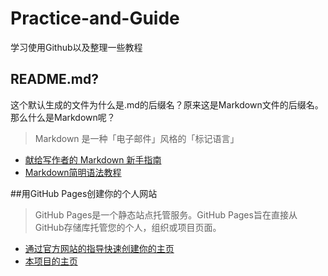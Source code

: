 # Practice-and-Guide
学习使用Github以及整理一些教程
## README.md?
这个默认生成的文件为什么是.md的后缀名？原来这是Markdown文件的后缀名。那么什么是Markdown呢？
> Markdown 是一种「电子邮件」风格的「标记语言」

- [献给写作者的 Markdown 新手指南](http://www.jianshu.com/p/q81RER)
- [Markdown简明语法教程](https://github.com/Melo618/Simple-Markdown-Guide)

##用GitHub Pages创建你的个人网站
> GitHub Pages是一个静态站点托管服务。GitHub Pages旨在直接从GitHub存储库托管您的个人，组织或项目页面。

- [通过官方网站的指导快速创建你的主页](pages.github.com)
- [本项目的主页](auroraflash.github.io/Practice-and-Guide)
